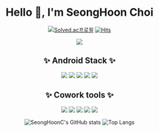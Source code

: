 <!--
**SeongHoonC/SeongHoonC** is a ✨ _special_ ✨ repository because its `README.md` (this file) appears on your GitHub profile.

Here are some ideas to get you started:
-->

<div align="center">
 
 # Hello 👋, I'm SeongHoon Choi 
   
 [![Solved.ac프로필](http://mazassumnida.wtf/api/mini/generate_badge?boj=vrexpert2302)](https://solved.ac/vrexpert2302)
 [![Hits](https://hits.seeyoufarm.com/api/count/incr/badge.svg?url=https://github.com/SeongHoonC&count_bg=%2321B573&title_bg=%23A5CD39&icon=android.svg&icon_color=%23E7E7E7&title=hits&edge_flat=false)](https://hits.seeyoufarm.com)
 
 <img src="https://wallpapercave.com/uwp/uwp1892262.gif"/>

  <br/>

 ## ✨ Android Stack ✨
 
<div>
   <img src="https://img.shields.io/badge/Android%20Studio-3DDC84.svg?style=flat-square&logo=android-studio&logoColor=white"/>
<!--   <img src="https://img.shields.io/badge/JetPack-4285F4?style=flat-square&logo=Jetpack Compose&logoColor=white"> -->
   <img src="https://img.shields.io/badge/Kotlin-0095D5?style=flat-square&logo=Kotlin&logoColor=white"/>
   <img src="https://img.shields.io/badge/Java-0094F5?style=flat-square&logo=OpenJDK&logoColor=white"/>
   <img src="https://img.shields.io/badge/Firebase-FFCA28?style=flat-square&logo=Firebase&logoColor=white"/>
   <img src="https://img.shields.io/badge/IntelliJ%20IDEA-000000?style=flat-square&logo=IntelliJ-IDEA&logoColor=white"/>
 <br/>
</div>

## ✨ Cowork tools ✨

<div>
<img src="https://img.shields.io/badge/GitHub-181717?style=flat-square&logo=GitHub&logoColor=white"/>
 <img src="https://img.shields.io/badge/Notion-%23000000.svg?style=flat-square&logo=notion&logoColor=white"/>
 <img src="https://img.shields.io/badge/Figma-F24E1E?style=flat-square&logo=Figma&logoColor=white"/>
<!-- <img src="https://img.shields.io/badge/Postman-FF6C37?style=flat-square&logo=Postman&logoColor=white"/> -->
<img src="https://img.shields.io/badge/Starbucks-006241?style=flat-square&logo=Starbucks&logoColor=white"/>
 <img src="https://img.shields.io/badge/Burger%20King-D62300?style=flat-square&logo=Burger-King&logoColor=white"/><br/>
 
</div>
 
![SeongHoonC's GitHub stats](https://github-readme-stats.vercel.app/api?username=SeongHoonC&show_icons=true&theme=tokyonight)
![Top Langs](https://github-readme-stats.vercel.app/api/top-langs/?username=SeongHoonC&layout=compact&theme=tokyonight)
</div>

